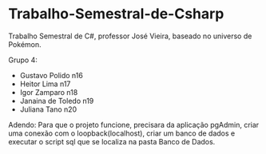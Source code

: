# Trabalho-Semestral-de-Csharp
Trabalho Semestral de C#, professor José Vieira, baseado no universo de Pokémon. 

Grupo 4:

- Gustavo Polido n16
- Heitor Lima n17
- Igor Zamparo n18
- Janaina de Toledo n19
- Juliana Tano n20

Adendo: Para que o projeto funcione, precisara da
aplicação pgAdmin, criar uma conexão com o loopback(localhost), criar um banco de dados e 
executar o script sql que se localiza na pasta Banco de Dados.
